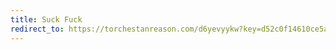 ```yaml
---
title: Suck Fuck
redirect_to: https://torchestanreason.com/d6yevyykw?key=d52c0f14610ce5a36f91d89486778d59
---
```

